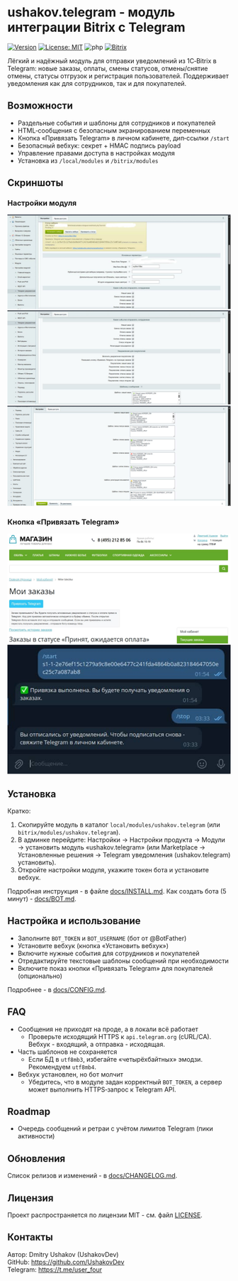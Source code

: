 # ushakov.telegram - модуль интеграции Bitrix с Telegram

[![Version](https://img.shields.io/badge/version-1.0.0-blue.svg)](./docs/CHANGELOG.md)
[![License: MIT](https://img.shields.io/badge/License-MIT-green.svg)](./LICENSE)
![php](https://img.shields.io/badge/PHP-7.4%2B%20|%208.0%2B-blue)
[![Bitrix](https://img.shields.io/badge/Bitrix-D7%20Module-orange.svg)](https://dev.1c-bitrix.ru)

Лёгкий и надёжный модуль для отправки уведомлений из 1C‑Bitrix в Telegram: новые заказы, оплаты, смены статусов, отмены/снятие отмены, статусы отгрузок и регистрация пользователей. Поддерживает уведомления как для сотрудников, так и для покупателей.

## Возможности
- Раздельные события и шаблоны для сотрудников и покупателей
- HTML‑сообщения с безопасным экранированием переменных
- Кнопка «Привязать Telegram» в личном кабинете, дип‑ссылки `/start`
- Безопасный вебхук: секрет + HMAC подпись payload
- Управление правами доступа в настройках модуля
- Установка из `/local/modules` и `/bitrix/modules`

## Скриншоты
### Настройки модуля
![Settings 1](docs/images/settings1.jpg)
![Settings 2](docs/images/settings2.jpg)
![Settings 3](docs/images/settings3.jpg)

### Кнопка «Привязать Telegram»
![Bind Telegram 1](docs/images/bind-telegram1.jpg)
![Bind Telegram 2](docs/images/bind-telegram2.jpg)

## Установка
Кратко:
1. Скопируйте модуль в каталог `local/modules/ushakov.telegram` (или `bitrix/modules/ushakov.telegram`).
2. В админке перейдите: Настройки → Настройки продукта → Модули → установить модуль «ushakov.telegram» (или Marketplace → Установленные решения → Telegram уведомления (ushakov.telegram) установить).
3. Откройте настройки модуля, укажите токен бота и установите вебхук.

Подробная инструкция - в файле [docs/INSTALL.md](./docs/INSTALL.md).
Как создать бота (5 минут) - [docs/BOT.md](./docs/BOT.md).

## Настройка и использование
- Заполните `BOT_TOKEN` и `BOT_USERNAME` (бот от @BotFather)
- Установите вебхук (кнопка «Установить вебхук»)
- Включите нужные события для сотрудников и покупателей
- Отредактируйте текстовые шаблоны сообщений при необходимости
- Включите показ кнопки «Привязать Telegram» для покупателей (опционально)

Подробнее - в [docs/CONFIG.md](./docs/CONFIG.md).

## FAQ
- Сообщения не приходят на проде, а в локали всё работает
  - Проверьте исходящий HTTPS к `api.telegram.org` (cURL/CA). Вебхук - входящий, а отправка - исходящая.
- Часть шаблонов не сохраняется
  - Если БД в `utf8mb3`, избегайте «четырёхбайтных» эмодзи. Рекомендуем `utf8mb4`.
- Вебхук установлен, но бот молчит
  - Убедитесь, что в модуле задан корректный `BOT_TOKEN`, а сервер может выполнить HTTPS‑запрос к Telegram API.

## Roadmap
- Очередь сообщений и ретраи с учётом лимитов Telegram (пики активности)

## Обновления
Список релизов и изменений - в [docs/CHANGELOG.md](./docs/CHANGELOG.md).

## Лицензия
Проект распространяется по лицензии MIT - см. файл [LICENSE](./LICENSE).

## Контакты
Автор: Dmitry Ushakov (UshakovDev)<br>
GitHub: https://github.com/UshakovDev<br>
Telegram: https://t.me/user_four